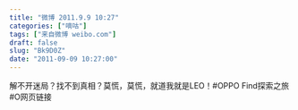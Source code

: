 ```yaml
---
title: "微博 2011.9.9 10:27"
categories: ["嘀咕"]
tags: ["来自微博 weibo.com"]
draft: false
slug: "Bk9D0Z"
date: "2011-09-09 10:27:00"
---
```


<p>解不开迷局？找不到真相？莫慌，莫慌，就道我就是LEO！#OPPO Find探索之旅#O网页链接 ​​​​</p>
